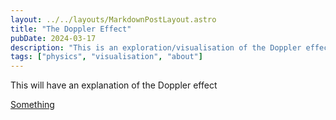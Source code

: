 ```yaml
---
layout: ../../layouts/MarkdownPostLayout.astro
title: "The Doppler Effect"
pubDate: 2024-03-17
description: "This is an exploration/visualisation of the Doppler effect"
tags: ["physics", "visualisation", "about"]
---
```


This will have an explanation of the Doppler effect

[Something](google.com)
